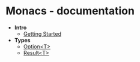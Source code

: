 # Monacs - documentation

- **Intro**
  - [Getting Started](GettingStarted.md)
- **Types**
  - [Option\<T>](Option.md)
  - [Result\<T>](Result.md)
